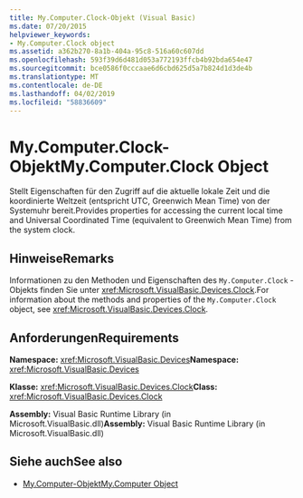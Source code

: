 ```yaml
---
title: My.Computer.Clock-Objekt (Visual Basic)
ms.date: 07/20/2015
helpviewer_keywords:
- My.Computer.Clock object
ms.assetid: a362b270-8a1b-404a-95c8-516a60c607dd
ms.openlocfilehash: 593f39d6d481d053a772193ffcb4b92bda654e47
ms.sourcegitcommit: bce0586f0cccaae6d6cbd625d5a7b824d1d3de4b
ms.translationtype: MT
ms.contentlocale: de-DE
ms.lasthandoff: 04/02/2019
ms.locfileid: "58836609"
---
```

# <a name="mycomputerclock-object"></a><span data-ttu-id="e9cd0-102">My.Computer.Clock-Objekt</span><span class="sxs-lookup"><span data-stu-id="e9cd0-102">My.Computer.Clock Object</span></span>
<span data-ttu-id="e9cd0-103">Stellt Eigenschaften für den Zugriff auf die aktuelle lokale Zeit und die koordinierte Weltzeit (entspricht UTC, Greenwich Mean Time) von der Systemuhr bereit.</span><span class="sxs-lookup"><span data-stu-id="e9cd0-103">Provides properties for accessing the current local time and Universal Coordinated Time (equivalent to Greenwich Mean Time) from the system clock.</span></span>  
  
## <a name="remarks"></a><span data-ttu-id="e9cd0-104">Hinweise</span><span class="sxs-lookup"><span data-stu-id="e9cd0-104">Remarks</span></span>  
 <span data-ttu-id="e9cd0-105">Informationen zu den Methoden und Eigenschaften des `My.Computer.Clock` -Objekts finden Sie unter <xref:Microsoft.VisualBasic.Devices.Clock>.</span><span class="sxs-lookup"><span data-stu-id="e9cd0-105">For information about the methods and properties of the `My.Computer.Clock` object, see <xref:Microsoft.VisualBasic.Devices.Clock>.</span></span>  
  
## <a name="requirements"></a><span data-ttu-id="e9cd0-106">Anforderungen</span><span class="sxs-lookup"><span data-stu-id="e9cd0-106">Requirements</span></span>  
 <span data-ttu-id="e9cd0-107">**Namespace:** <xref:Microsoft.VisualBasic.Devices></span><span class="sxs-lookup"><span data-stu-id="e9cd0-107">**Namespace:** <xref:Microsoft.VisualBasic.Devices></span></span>  
  
 <span data-ttu-id="e9cd0-108">**Klasse:** <xref:Microsoft.VisualBasic.Devices.Clock></span><span class="sxs-lookup"><span data-stu-id="e9cd0-108">**Class:** <xref:Microsoft.VisualBasic.Devices.Clock></span></span>  
  
 <span data-ttu-id="e9cd0-109">**Assembly:** Visual Basic Runtime Library (in Microsoft.VisualBasic.dll)</span><span class="sxs-lookup"><span data-stu-id="e9cd0-109">**Assembly:** Visual Basic Runtime Library (in Microsoft.VisualBasic.dll)</span></span>  
  
## <a name="see-also"></a><span data-ttu-id="e9cd0-110">Siehe auch</span><span class="sxs-lookup"><span data-stu-id="e9cd0-110">See also</span></span>

- [<span data-ttu-id="e9cd0-111">My.Computer-Objekt</span><span class="sxs-lookup"><span data-stu-id="e9cd0-111">My.Computer Object</span></span>](../../../visual-basic/language-reference/objects/my-computer-object.md)
